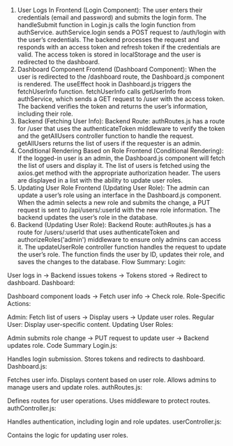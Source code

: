 1. User Logs In
Frontend (Login Component):
The user enters their credentials (email and password) and submits the login form.
The handleSubmit function in Login.js calls the login function from authService.
authService.login sends a POST request to /auth/login with the user’s credentials.
The backend processes the request and responds with an access token and refresh token if the credentials are valid.
The access token is stored in localStorage and the user is redirected to the dashboard.
2. Dashboard Component
Frontend (Dashboard Component):
When the user is redirected to the /dashboard route, the Dashboard.js component is rendered.
The useEffect hook in Dashboard.js triggers the fetchUserInfo function.
fetchUserInfo calls getUserInfo from authService, which sends a GET request to /user with the access token.
The backend verifies the token and returns the user’s information, including their role.
3. Backend (Fetching User Info):
Backend Route:
authRoutes.js has a route for /user that uses the authenticateToken middleware to verify the token and the getAllUsers controller function to handle the request.
getAllUsers returns the list of users if the requester is an admin.
4. Conditional Rendering Based on Role
Frontend (Conditional Rendering):
If the logged-in user is an admin, the Dashboard.js component will fetch the list of users and display it.
The list of users is fetched using the axios.get method with the appropriate authorization header.
The users are displayed in a list with the ability to update user roles.
5. Updating User Role
Frontend (Updating User Role):
The admin can update a user’s role using an interface in the Dashboard.js component.
When the admin selects a new role and submits the change, a PUT request is sent to /api/users/:userId with the new role information.
The backend updates the user’s role in the database.
6. Backend (Updating User Role):
Backend Route:
authRoutes.js has a route for /users/:userId that uses authenticateToken and authorizeRoles('admin') middleware to ensure only admins can access it.
The updateUserRole controller function handles the request to update the user’s role.
The function finds the user by ID, updates their role, and saves the changes to the database.
Flow Summary:
Login:

User logs in → Backend issues tokens → Tokens stored → Redirect to dashboard.
Dashboard:

Dashboard component loads → Fetch user info → Check role.
Role-Specific Actions:

Admin:
Fetch list of users → Display users → Update user roles.
Regular User:
Display user-specific content.
Updating User Roles:

Admin submits role change → PUT request to update user → Backend updates role.
Code Summary
Login.js:

Handles login submission.
Stores tokens and redirects to dashboard.
Dashboard.js:

Fetches user info.
Displays content based on user role.
Allows admins to manage users and update roles.
authRoutes.js:

Defines routes for user operations.
Uses middleware to protect routes.
authController.js:

Handles authentication, including login and role updates.
userController.js:

Contains the logic for updating user roles.
